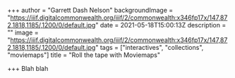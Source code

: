 +++
author = "Garrett Dash Nelson"
backgroundImage = "https://iiif.digitalcommonwealth.org/iiif/2/commonwealth:x346fp17x/147,872,1818,1185/,1200/0/default.jpg"
date = 2021-05-18T15:00:13Z
description = ""
image = "https://iiif.digitalcommonwealth.org/iiif/2/commonwealth:x346fp17x/147,872,1818,1185/,1200/0/default.jpg"
tags = ["interactives", "collections", "moviemaps"]
title = "Roll the tape with Moviemaps"

+++
Blah blah
